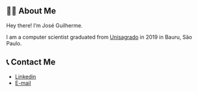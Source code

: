 ## 🧑🏻 About Me

Hey there! I’m José Guilherme.

I am a computer scientist graduated from [Unisagrado](https://unisagrado.edu.br/) in 2019 in Bauru, São Paulo.

## 📞 Contact Me

- <a href="https://www.linkedin.com/in/josé-guilherme-paro-monteiro-tomaine/">Linkedin</a>
- <a href="mailto:jgtomaine@hotmail.com.com">E-mail</a>
